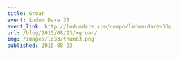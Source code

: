 ```yaml
---
title: Groar
event: Ludum Dare 33
event_link: http://ludumdare.com/compo/ludum-dare-33/
url: /blog/2015/08/23/xgroar/
img: /images/ld33/thumb3.png
published: 2015-08-23
---
```


